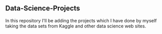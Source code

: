 ## Data-Science-Projects ##                     
In this repository I'll be adding the projects which I have done by myself taking the data sets from Kaggle and other data science web sites.                             
  
 
